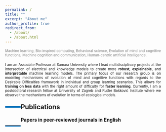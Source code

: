 ```yaml
---
permalink: /
title: ""
excerpt: "About me"
author_profile: true
redirect_from: 
  - /about/
  - /about.html
---
```



<div style ="text-align: justify;">
<span style ="color:gray; font-size:80%; ">
Machine learning, Bio-inspired computing, Behavioral science, Evolution of mind and cognitive functions, Machine cognition and communication, Human-centric artificial intelligence. 
</span><br><br>

<span style ="font-size:80%; ">
I am an Associate Professor at Samara University where I lead multidisciplinary projects at the intersection of electrical and knowledge models to create more <strong>robust</strong>, <strong>explainable</strong>, and <strong>interpretable</strong>  machine learning models. The primary focus of our research group is on modeling mechanisms of evolution of mind and cognitive functions with regards to the Desirable Difficulties  framework in individual and group learning scenarios. This allows for <strong>training on less data</strong> with the right amount of difficulty for <strong>faster learning</strong>. Currently, I am a postdoctoral research fellow at University of Zagreb and Ruđer Bošković Institute where we observe the mechanisms of evolution in terms of ecological models.  
</span>
</div>



        

        


<p style="float:left;">
    <hr style="float:left; border-bottom: 5px solid #0070bc; width: 10%; clear: none; position: relative; top: 1.0em;"/>
</p>
<h4>
<div style="font-size:150%; ">
    Publications
</div>
</h4> 

<p style="float:left;">
    <hr style="float:left; border-bottom: 3px solid #0070bc; width: 10%; clear: none; position: relative; top: 1.0em;"/>
</p>
<h4>
<div style="font-size:110%; ">
    Papers in peer-reviewed journals in English
</div>
</h4> 



